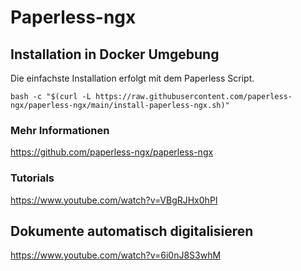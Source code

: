 # Paperless-ngx

## Installation in Docker Umgebung

Die einfachste Installation erfolgt mit dem Paperless Script.

```
bash -c "$(curl -L https://raw.githubusercontent.com/paperless-ngx/paperless-ngx/main/install-paperless-ngx.sh)"
```

### Mehr Informationen
https://github.com/paperless-ngx/paperless-ngx

### Tutorials
https://www.youtube.com/watch?v=VBgRJHx0hPI

## Dokumente automatisch digitalisieren
https://www.youtube.com/watch?v=6i0nJ8S3whM
